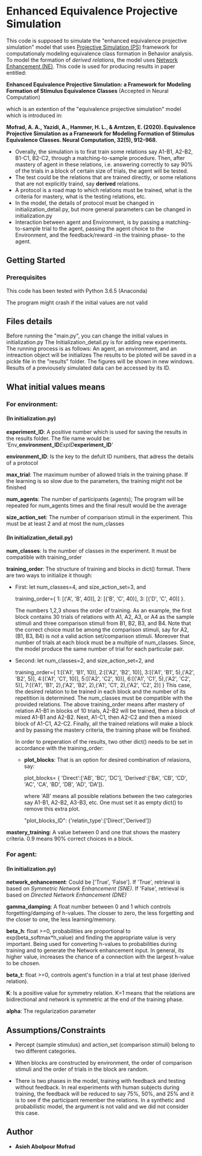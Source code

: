 # Enhanced Equivalence Projective Simulation

This code is supposed to simulate the "enhanced equivalence projective simulation" model that uses 
[Projective Simulation (PS)](https://projectivesimulation.org) framework for computationaly 
modeling equivalence class formation in Behavior analysis. To model the formation of *derived relations*, the model uses [Network Enhancement (NE)](https://www.nature.com/articles/s41467-018-05469-x).
This code is used for producing results in paper entitled:

**Enhanced Equivalence Projective Simulation: a Framework for Modeling Formation of Stimulus Equivalence Classes** (Accepted in Neural Computation)

which is an extention of the "equivalence projective simulation" model which is introduced in:

**Mofrad, A. A., Yazidi, A., Hammer, H. L., & Arntzen, E. (2020). Equivalence Projective Simulation as a Framework for Modeling Formation of Stimulus Equivalence Classes. Neural Computation, 32(5), 912-968.**


- Overally, the simulation is to firat train some relations say A1-B1, A2-B2, B1-C1, B2-C2, through a matching-to-sample procedure. Then, after mastery of agent in these relations, i.e. answering correctly to say 90% of the trials in a block of certain size of trials, the agent will be tested.
- The test could be the relations that are trained directly, or some relations that are not explicitly traind, say **derived** relations.
- A protocol is a road map to which relations must be trained, what is the criteria for mastery, what is the testing relations, etc. 
- In the model, the details of protocol must be changed in initialization_detail.py, but more general parameters can be changed in initialization.py 
- Interaction between agent and Environment, is by passing a matching-to-sample trial to the agent, passing the agent choice to the Environment, and the feedback/reward -in the training phase- to the agent.  

## Getting Started
### Prerequisites

This code has been tested with Python 3.6.5 (Anaconda)

The program might crash if the initial values are not valid

## Files details

Before running the "main.py", you can change the initial values in initialization.py
The Initialization_detail.py is for adding new experiments.
The running process is as follows:
An agent, an environment, and an intreaction object will be initializes
The results to be ploted will be saved in a pickle file in the "results" folder.
The figures will be shown in new windows.
Results of a previousely simulated data can be accessed by its ID.

## What initial values means

### For environment:
#### (In initialization.py)
**experiment_ID**: A positive number which is used for saving the results in the results folder. The file name would be: 
'Env_**environment_ID**_ExpID_**experiment_ID**'
    
**environment_ID**: Is the key to the defult ID numbers, that adress the details of a protocol

**max_trial**: The maximum number of allowed trials in the training phase. If the learning is so slow due to the parameters, the training might not be finished

**num_agents**: The number of participants (agents); The program will be repeated for num_agents times and the final result would be the average

**size_action_set**: The number of comparison stimuli in the experiment. This must be at least 2 and at most the num_classes

#### (In initialization_detail.py)
**num_classes**: Is the number of classes in the experiment. It must be compatible with training_order

**training_order**: The structure of training and blocks in dict() format. There are two ways to initialize it though:

- First: let num_classes=4, and size_action_set=3, and

     training_order={
                     1: [('A', 'B', 40)], 
                     2: [('B', 'C', 40)], 
                     3: [('D', 'C', 40)] 
                     }.
     
     The numbers 1,2,3 shows the order of training. As an example, the first block contains 30 trials of relations with A1, A2, A3, or A4 as the sample stimuli and three comparison stimuli from B1, B2, B3, and B4. Note that the correct choice must be among the comparison stimuli, say for A2, (B1, B3, B4) is not a valid action set/comparison stimuli. Moreover that number of trials at each block must be a multiple of num_classes. Since, the model produce the same number of trial for each particular pair. 
 
- Second: let num_classes=2, and size_action_set=2, and

     training_order={
                     1:[('A1', 'B1', 10)],
                     2:[('A2', 'B2', 10)],
                     3:[('A1', 'B1', 5),('A2', 'B2', 5)],
                     4:[('A1', 'C1', 10)],
                     5:[('A2', 'C2', 10)],
                     6:[('A1', 'C1', 5),('A2', 'C2', 5)],
                     7:[('A1', 'B1', 2),('A2', 'B2', 2),('A1', 'C1', 2),('A2', 'C2', 2)]
                    }
     This case, the desired relation to be trained in each block and the number of its repetition is determined. The num_classes must be compatible with the provided relations. The above training_order means after mastery of relation A1-B1 in blocks of 10 trials, A2-B2 will be trained, then a block of mixed A1-B1 and A2-B2. Next, A1-C1, then A2-C2 and then a mixed block of A1-C1, A2-C2. Finally, all the trained relations will make a block and by passing the mastery criteria, the training phase will be finished.   
                  
    In order to preperation of the results, two other dict() needs to be set in accordance with the training_order:

    - **plot_blocks**: That is an option for desired combination of relasions, say:
        
        plot_blocks= {
                        'Direct':['AB', 'BC', 'DC'],
                        'Derived':['BA', 'CB', 'CD', 'AC', 'CA', 'BD', 'DB', 'AD', 'DA']}.
              
        where 'AB' means all possible relations between the two categories say A1-B1, A2-B2, A3-B3, etc. One must set it as empty dict() to remove this extra plot. 
        
        "plot_blocks_ID": {'relatin_type':['Direct','Derived']}

**mastery_training**: A value between 0 and one that shows the mastery criteria. $0.9$ means $90\%$ correct choices in a block.  

### For agent:
#### (In initialization.py)

**network_enhancement**: Could be ['True', 'False']. If 'True', retrieval is based on *Symmetric Network Enhancement (SNE)*. If 'False', retrieval is based on *Directed Network Enhancement (DNE)*

**gamma_damping**: A float number between 0 and 1 which controls forgetting/damping of h-values. The closser to zero, the less forgetting and the closer to one, the less learning/memory.

**beta_h**: float >=0, probabilities are proportional to exp(beta_softmax*h_value) and finding the appropriate value is very important. Being used for converting h-values to probabilities during training and to generate the Network enhancement input. In general, its higher value, increases the chance of a connection with the largest h-value to be chosen.

**beta_t**: float >=0, controls agent's function in a trial at test phase (derived relation).

**K**: Is a positive value for symmetry relation. K=1 means that
 the relations are bidirectional and network is symmetric at the end of the training phase.


**alpha**: The regularization parameter


## Assumptions/Constraints 

- Percept (sample stimulus) and action_set (comparison stimuli) belong to two different categories. 
-  When blocks are constructed by environment, the order of comparison stimuli and the order of trials in the block are random.

- There is two phases in the model, training with feedback and testing without feedback. In real experiments with human subjects during training, the feedback will be reduced to say $75\%$, $50\%$, and $25\%$ and it is to see if the participant remember the relations. In a synthetic and probabilistic model, the argument is not valid and we did not consider this case. 

## Author

* **Asieh Abolpour Mofrad** 
